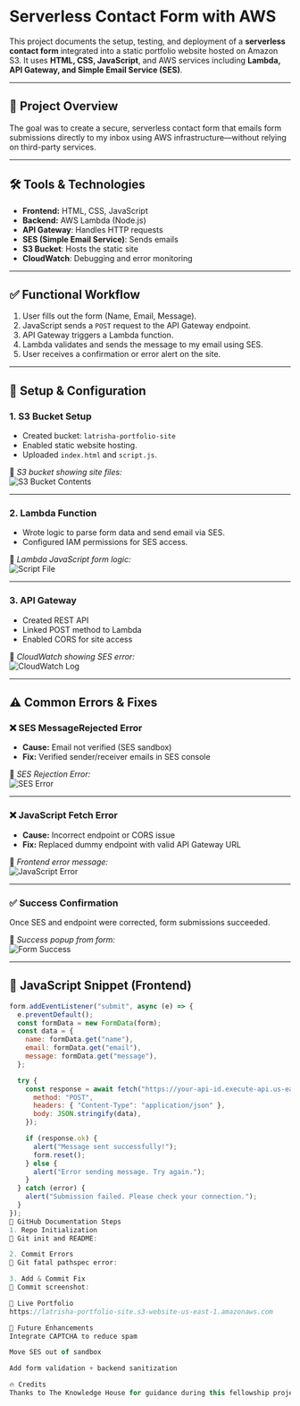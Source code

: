 # Serverless Contact Form with AWS

This project documents the setup, testing, and deployment of a **serverless contact form** integrated into a static portfolio website hosted on Amazon S3. It uses **HTML, CSS, JavaScript**, and AWS services including **Lambda, API Gateway, and Simple Email Service (SES)**.

---

## 📌 Project Overview

The goal was to create a secure, serverless contact form that emails form submissions directly to my inbox using AWS infrastructure—without relying on third-party services.

---

## 🛠️ Tools & Technologies

- **Frontend:** HTML, CSS, JavaScript
- **Backend:** AWS Lambda (Node.js)
- **API Gateway**: Handles HTTP requests
- **SES (Simple Email Service)**: Sends emails
- **S3 Bucket**: Hosts the static site
- **CloudWatch**: Debugging and error monitoring

---

## ✅ Functional Workflow

1. User fills out the form (Name, Email, Message).
2. JavaScript sends a `POST` request to the API Gateway endpoint.
3. API Gateway triggers a Lambda function.
4. Lambda validates and sends the message to my email using SES.
5. User receives a confirmation or error alert on the site.

---

## 🔧 Setup & Configuration

### 1. **S3 Bucket Setup**
- Created bucket: `latrisha-portfolio-site`
- Enabled static website hosting.
- Uploaded `index.html` and `script.js`.

📸 *S3 bucket showing site files:*  
![S3 Bucket Contents](screenshots/s3-bucket-index.png)

---

### 2. **Lambda Function**
- Wrote logic to parse form data and send email via SES.
- Configured IAM permissions for SES access.

📸 *Lambda JavaScript form logic:*  
![Script File](screenshots/form-script-code.png)

---

### 3. **API Gateway**
- Created REST API
- Linked POST method to Lambda
- Enabled CORS for site access

📸 *CloudWatch showing SES error:*  
![CloudWatch Log](screenshots/cloudwatch-error-log.png)

---

## ⚠️ Common Errors & Fixes

### ❌ SES MessageRejected Error
- **Cause:** Email not verified (SES sandbox)
- **Fix:** Verified sender/receiver emails in SES console

📸 *SES Rejection Error:*  
![SES Error](screenshots/error-message-1.png)

---

### ❌ JavaScript Fetch Error
- **Cause:** Incorrect endpoint or CORS issue
- **Fix:** Replaced dummy endpoint with valid API Gateway URL

📸 *Frontend error message:*  
![JavaScript Error](screenshots/error-message-2.png)

---

### ✅ Success Confirmation
Once SES and endpoint were corrected, form submissions succeeded.

📸 *Success popup from form:*  
![Form Success](screenshots/form-success-screenshot.png)

---

## 📄 JavaScript Snippet (Frontend)

```javascript
form.addEventListener("submit", async (e) => {
  e.preventDefault();
  const formData = new FormData(form);
  const data = {
    name: formData.get("name"),
    email: formData.get("email"),
    message: formData.get("message"),
  };

  try {
    const response = await fetch("https://your-api-id.execute-api.us-east-1.amazonaws.com/prod/contact", {
      method: "POST",
      headers: { "Content-Type": "application/json" },
      body: JSON.stringify(data),
    });

    if (response.ok) {
      alert("Message sent successfully!");
      form.reset();
    } else {
      alert("Error sending message. Try again.");
    }
  } catch (error) {
    alert("Submission failed. Please check your connection.");
  }
});
🧩 GitHub Documentation Steps
1. Repo Initialization
📸 Git init and README:

2. Commit Errors
📸 Git fatal pathspec error:

3. Add & Commit Fix
📸 Commit screenshot:

🚀 Live Portfolio
https://latrisha-portfolio-site.s3-website-us-east-1.amazonaws.com

🔮 Future Enhancements
Integrate CAPTCHA to reduce spam

Move SES out of sandbox

Add form validation + backend sanitization

🔥 Credits
Thanks to The Knowledge House for guidance during this fellowship project.

